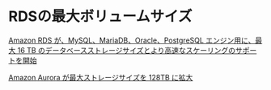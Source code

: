 # RDSの最大ボリュームサイズ

[Amazon RDS が、MySQL、MariaDB、Oracle、PostgreSQL エンジン用に、最大 16 TB のデータベースストレージサイズとより高速なスケーリングのサポートを開始](https://aws.amazon.com/jp/about-aws/whats-new/2017/11/amazon-rds-now-supports-database-storage-size-up-to-16tb-and-faster-scaling-for-mysql-mariadb-oracle-and-postgresql-engines/)

[Amazon Aurora が最大ストレージサイズを 128TB に拡大](https://aws.amazon.com/jp/about-aws/whats-new/2020/09/amazon-aurora-increases-maximum-storage-size-128tb/#:~:text=%E6%9C%80%E5%A4%A7%20128TB%20%E3%81%AE%E3%82%B9%E3%83%88%E3%83%AC%E3%83%BC%E3%82%B8%E3%82%92,%E3%82%88%E3%81%86%E3%81%AB%E3%81%AA%E3%82%8A%E3%81%BE%E3%81%97%E3%81%9F%E3%80%82)
